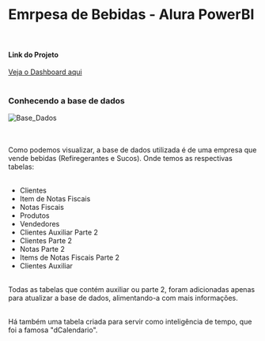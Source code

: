 # Emrpesa de Bebidas - Alura PowerBI
<br>
<h4>Link do Projeto</h4>
<a href="https://app.powerbi.com/groups/me/reports/c98c2d6a-081d-451a-9b7d-876a0bb8c2f4/93d01abe0b974a8685d0?experience=power-bi"> Veja o Dashboard aqui </a>
<br>
<br>
<h3>Conhecendo a base de dados</h3>

![Base_Dados](https://github.com/user-attachments/assets/8ab3494f-2477-44a3-9383-e1126a85aa69)


<br>
<br>
Como podemos visualizar, a base de dados utilizada é de uma empresa que vende bebidas (Refiregerantes e Sucos).
Onde temos as respectivas tabelas:

<br>
<br>

* Clientes
* Item de Notas Fiscais
* Notas Fiscais
* Produtos
* Vendedores
* Clientes Auxiliar Parte 2
* Clientes Parte 2
* Notas Parte 2
* Items de Notas Fiscais Parte 2
* Clientes Auxiliar
<br>
Todas as tabelas que contém auxiliar ou parte 2, foram adicionadas apenas para atualizar a base de dados, alimentando-a com mais informações.  
<br>
<br>

Há também uma tabela criada para servir como inteligência de tempo, que foi a famosa "dCalendario".
<br>
<br>


